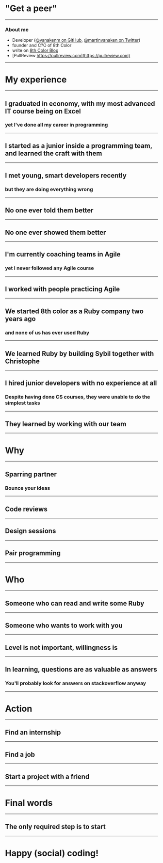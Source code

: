 # "Get a peer"

---

### About me

* Developer ([@vanakenm on GitHub](https://github.com/vanakenm), [@martinvanaken on Twitter](https://twitter.com/martinvanaken))
* founder and C?O of 8th Color
* write on [8th Color Blog](http://blog.8thcolor.com)
* [PullReview https://pullreview.com](https://pullreview.com)

---

# My experience

---

## I graduated in economy, with my most advanced IT course being on Excel

### yet I've done all my career in programming

---

## I started as a junior inside a programming team, and learned the craft **with them**

---

## I met young, smart developers recently

### but they are doing everything wrong

---

## No one ever **told** them better

---

## No one ever **showed** them better

---

## I'm currently coaching teams in Agile 

### yet I never followed any Agile course

---

## I worked **with people** practicing Agile

---

## We started 8th color as a Ruby company two years ago

### and none of us has ever used Ruby

---

## We learned Ruby by building Sybil **together** with Christophe

---

## I hired junior developers with no experience at all

### Despite having done CS courses, they were unable to do the simplest tasks

---

## They learned **by working with our team**

---

# Why

---

## Sparring partner
 
### Bounce your ideas

---

## Code reviews

---

## Design sessions

---

## Pair programming

---

# Who

---

## Someone who can read and write some Ruby

---

## Someone who wants to work with you

---

## Level is not important, **willingness** is

---

## In learning, questions are as valuable as answers

### You'll probably look for answers on stackoverflow anyway

---

# Action

---

## Find an internship

---

## Find a job

---

## Start a project with a friend

---

# Final words

---

## The only required step is to start

---

# Happy (social) coding!

